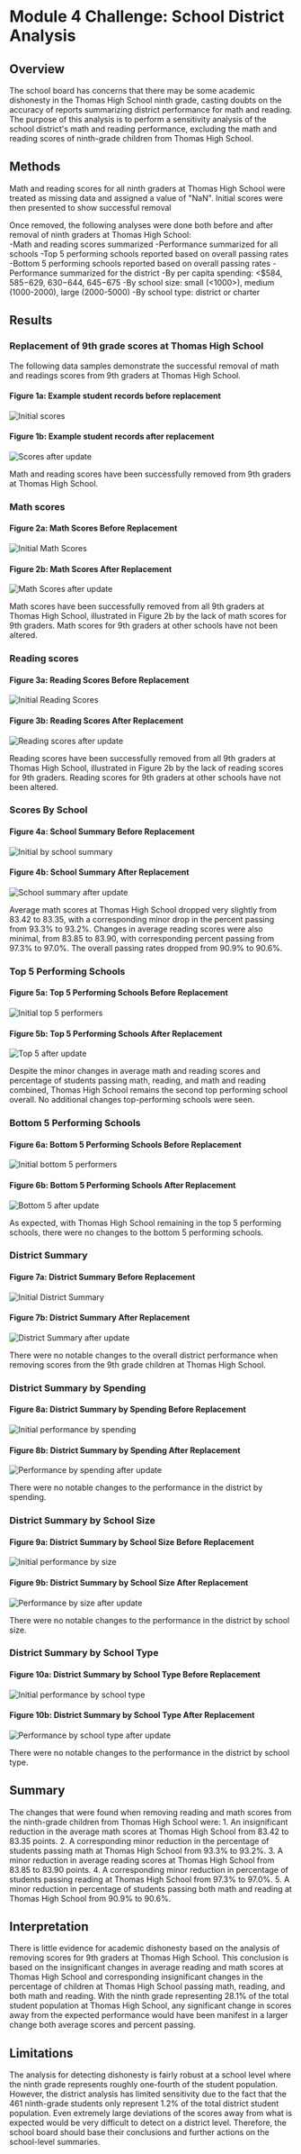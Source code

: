 # Module 4 Challenge: School District Analysis

## Overview
The school board has concerns that there may be some academic dishonesty in the Thomas High School ninth grade, casting doubts on the accuracy of reports summarizing district performance for math and reading. The purpose of this analysis is to perform a sensitivity analysis of the school district's math and reading performance, excluding the math and reading scores of ninth-grade children from Thomas High School.

## Methods
Math and reading scores for all ninth graders at Thomas High School were treated as missing data and assigned a value of "NaN". Initial scores were then presented to show successful removal

Once removed, the following analyses were done both before and after removal of ninth graders at Thomas High School:   
    -Math and reading scores summarized
    -Performance summarized for all schools
        -Top 5 performing schools reported based on overall passing rates
        -Bottom 5 performing schools reported based on overall passing rates
    -Performance summarized for the district
        -By per capita spending: <$584, $585-$629, $630-$644, $645-$675
        -By school size: small (<1000>), medium (1000-2000), large (2000-5000)
        -By school type: district or charter

## Results

### Replacement of 9th grade scores at Thomas High School
The following data samples demonstrate the successful removal of math and readings scores from 9th graders at Thomas High School.

#### Figure 1a: Example student records before replacement
![Initial scores](Resources/challenge_inital_scores.png)

#### Figure 1b: Example student records after replacement
![Scores after update](Resources/challenge_inital_scores_NaN.png)

Math and reading scores have been successfully removed from 9th graders at Thomas High School.


### Math scores

#### Figure 2a: Math Scores Before Replacement
![Initial Math Scores](Resources/module_math_by_grade.png)

#### Figure 2b: Math Scores After Replacement
![Math Scores after update](Resources/challenge_math_by_grade.png)

Math scores have been successfully removed from all 9th graders at Thomas High School, illustrated in Figure 2b by the lack of math scores for 9th graders. Math scores for 9th graders at other schools have not been altered.



### Reading scores

#### Figure 3a: Reading Scores Before Replacement
![Initial Reading Scores](Resources/module_reading_by_grade.png)

#### Figure 3b: Reading Scores After Replacement
![Reading scores after update](Resources/challenge_reading_by_grade.png)

Reading scores have been successfully removed from all 9th graders at Thomas High School, illustrated in Figure 2b by the lack of reading scores for 9th graders. Reading scores for 9th graders at other schools have not been altered.



### Scores By School

#### Figure 4a: School Summary Before Replacement
![Initial by school summary](Resources/module_school_summary.png)

#### Figure 4b: School Summary After Replacement
![School summary after update](Resources/challenge_per_school_summary.png)

Average math scores at Thomas High School dropped very slightly from 83.42 to 83.35, with a corresponding minor drop in the percent passing from 93.3% to 93.2%.  Changes in average reading scores were also minimal, from 83.85 to 83.90, with corresponding percent passing from 97.3% to 97.0%. The overall passing rates dropped from 90.9% to 90.6%.



### Top 5 Performing Schools

#### Figure 5a: Top 5 Performing Schools Before Replacement
![Initial top 5 performers](Resources/module_top5.png)

#### Figure 5b: Top 5 Performing Schools After Replacement
![Top 5 after update](Resources/challenge_top5.png)

Despite the minor changes in average math and reading scores and percentage of students passing math, reading, and math and reading combined, Thomas High School remains the second top performing school overall. No additional changes top-performing schools were seen.



### Bottom 5 Performing Schools

#### Figure 6a: Bottom 5 Performing Schools Before Replacement
![Initial bottom 5 performers](Resources/module_bottom5.png)

#### Figure 6b: Bottom 5 Performing Schools After Replacement
![Bottom 5 after update](Resources/challenge_bottom5.png)

As expected, with Thomas High School remaining in the top 5 performing schools, there were no changes to the bottom 5 performing schools.



### District Summary

#### Figure 7a: District Summary Before Replacement
![Initial District Summary](Resources/module_district_summary.png)

#### Figure 7b: District Summary After Replacement
![District Summary after update](Resources/challenge_district_summary.png)

There were no notable changes to the overall district performance when removing scores from the 9th grade children at Thomas High School.



### District Summary by Spending

#### Figure 8a: District Summary by Spending Before Replacement
![Initial performance by spending](Resources/module_by_spending.png)

#### Figure 8b: District Summary by Spending After Replacement
![Performance by spending after update](Resources/challenge_by_spending.png)

There were no notable changes to the performance in the district by spending.



### District Summary by School Size

#### Figure 9a: District Summary by School Size Before Replacement
![Initial performance by size](Resources/module_by_school_size.png)

#### Figure 9b: District Summary by School Size After Replacement
![Performance by size after update](Resources/challenge_by_school_size.png)

There were no notable changes to the performance in the district by school size.



### District Summary by School Type

#### Figure 10a: District Summary by School Type Before Replacement
![Initial performance by school type](Resources/module_by_school_type.png)

#### Figure 10b: District Summary by School Type After Replacement
![Performance by school type after update](Resources/challenge_by_school_type.png)

There were no notable changes to the performance in the district by school type.

## Summary
The changes that were found when removing reading and math scores from the ninth-grade children from Thomas High School were:
    1. An insignificant reduction in the average math scores at Thomas High School from 83.42 to 83.35 points.
    2. A corresponding minor reduction in the percentage of students passing math at Thomas High School from 93.3% to 93.2%.
    3. A minor reduction in average reading scores at Thomas High School from 83.85 to 83.90 points.
    4. A corresponding minor reduction in percentage of students passing reading at Thomas High School from 97.3% to 97.0%.
    5. A minor reduction in percentage of students passing both math and reading at Thomas High School from 90.9% to 90.6%.
    
## Interpretation
There is little evidence for academic dishonesty based on the analysis of removing scores for 9th graders at Thomas High School. This conclusion is based on the insignificant changes in average reading and math scores at Thomas High School and corresponding insignificant changes in the percentage of children at Thomas High School passing math, reading, and both math and reading.  With the ninth grade representing 28.1% of the total student population at Thomas High School, any significant change in scores away from the expected performance would have been manifest in a larger change both average scores and percent passing.

## Limitations
The analysis for detecting dishonesty is fairly robust at a school level where the ninth grade represents roughly one-fourth of the student population. However, the district analysis has limited sensitivity due to the fact that the 461 ninth-grade students only represent 1.2% of the total district student population. Even extremely large deviations of the scores away from what is expected would be very difficult to detect on a district level.  Therefore, the school board should base their conclusions and further actions on the school-level summaries.   
